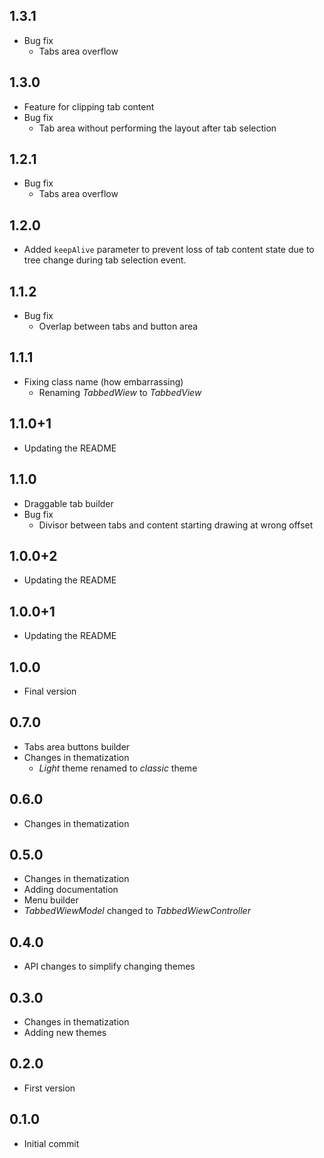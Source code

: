 ## 1.3.1

* Bug fix
  * Tabs area overflow

## 1.3.0

* Feature for clipping tab content
* Bug fix
  * Tab area without performing the layout after tab selection

## 1.2.1

* Bug fix
  * Tabs area overflow

## 1.2.0

* Added `keepAlive` parameter to prevent loss of tab content state due to tree change during tab selection event.

## 1.1.2

* Bug fix
  * Overlap between tabs and button area

## 1.1.1

* Fixing class name (how embarrassing)
  * Renaming *TabbedWiew* to *TabbedView*
  
## 1.1.0+1

* Updating the README

## 1.1.0

* Draggable tab builder
* Bug fix
  * Divisor between tabs and content starting drawing at wrong offset

## 1.0.0+2

* Updating the README

## 1.0.0+1

* Updating the README

## 1.0.0

* Final version

## 0.7.0

* Tabs area buttons builder
* Changes in thematization
  * *Light* theme renamed to *classic* theme

## 0.6.0

* Changes in thematization

## 0.5.0

* Changes in thematization
* Adding documentation
* Menu builder
* *TabbedWiewModel* changed to *TabbedWiewController*

## 0.4.0

* API changes to simplify changing themes

## 0.3.0

* Changes in thematization
* Adding new themes

## 0.2.0

* First version

## 0.1.0

* Initial commit